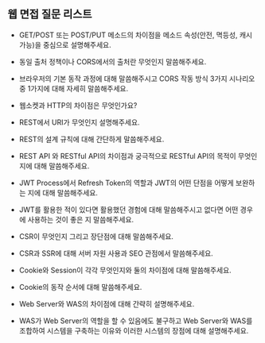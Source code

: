 ## 웹 면접 질문 리스트

- GET/POST 또는 POST/PUT 메소드의 차이점을 메소드 속성(안전, 멱등성, 캐시 가능)을 중심으로 설명해주세요.

- 동일 출처 정책이나 CORS에서의 출처란 무엇인지 말씀해주세요.

- 브라우저의 기본 동작 과정에 대해 말씀해주시고 CORS 작동 방식 3가지 시나리오 중 1가지에 대해 자세히 말씀해주세요.

- 웹소켓과 HTTP의 차이점은 무엇인가요?

- REST에서 URI가 무엇인지 설명해주세요.

- REST의 설계 규칙에 대해 간단하게 말씀해주세요.

- REST API 와 RESTful API의 차이점과 궁극적으로 RESTful API의 목적이 무엇인지에 대해 말씀해주세요.

- JWT Process에서 Refresh Token의 역할과 JWT의 어떤 단점을 어떻게 보완하는 지에 대해 말씀해주세요.

- JWT를 활용한 적이 있다면 활용했던 경험에 대해 말씀해주시고 없다면 어떤 경우에 사용하는 것이 좋은 지 말씀해주세요.

- CSR이 무엇인지 그리고 장단점에 대해 말씀해주세요.

- CSR과 SSR에 대해 서버 자원 사용과 SEO 관점에서 말씀해주세요.

- Cookie와 Session이 각각 무엇인지와 둘의 차이점에 대해 말씀해주세요.

- Cookie의 동작 순서에 대해 말씀해주세요.

- Web Server와 WAS의 차이점에 대해 간략히 설명해주세요.

- WAS가 Web Server의 역할을 할 수 있음에도 불구하고 Web Server와 WAS를 조합하여 시스템을 구축하는 이유와 이러한 시스템의 장점에 대해 설명해주세요.
